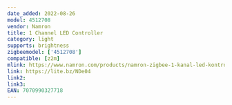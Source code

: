 ```yaml
---
date_added: 2022-08-26
model: 4512708
vendor: Namron
title: 1 Channel LED Controller
category: light
supports: brightness
zigbeemodel: ['4512708']
compatible: [z2m]
mlink: https://www.namron.com/products/namron-zigbee-1-kanal-led-kontroller/
link: https://lite.bz/NDe04
link2: 
link3: 
EAN: 7070990327718
---
```

